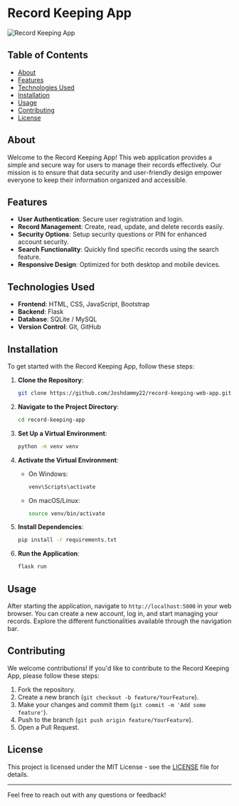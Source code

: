 # Record Keeping App

![Record Keeping App](https://www.canva.com/design/DAGTrV6LYqM/6OJbKJVU_zQZBXkFfAH2wQ/view?utm_content=DAGTrV6LYqM&utm_campaign=designshare&utm_medium=link&utm_source=editor)
## Table of Contents

- [About](#about)
- [Features](#features)
- [Technologies Used](#technologies-used)
- [Installation](#installation)
- [Usage](#usage)
- [Contributing](#contributing)
- [License](#license)

## About

Welcome to the Record Keeping App! This web application provides a simple and secure way for users to manage their records effectively. Our mission is to ensure that data security and user-friendly design empower everyone to keep their information organized and accessible.

## Features

- **User Authentication**: Secure user registration and login.
- **Record Management**: Create, read, update, and delete records easily.
- **Security Options**: Setup security questions or PIN for enhanced account security.
- **Search Functionality**: Quickly find specific records using the search feature.
- **Responsive Design**: Optimized for both desktop and mobile devices.

## Technologies Used

- **Frontend**: HTML, CSS, JavaScript, Bootstrap
- **Backend**: Flask
- **Database**: SQLite / MySQL
- **Version Control**: Git, GitHub

## Installation

To get started with the Record Keeping App, follow these steps:

1. **Clone the Repository**:
    ```bash
    git clone https://github.com/Joshdammy22/record-keeping-web-app.git
    ```
   
2. **Navigate to the Project Directory**:
    ```bash
    cd record-keeping-app
    ```

3. **Set Up a Virtual Environment**:
    ```bash
    python -m venv venv
    ```

4. **Activate the Virtual Environment**:
   - On Windows:
     ```bash
     venv\Scripts\activate
     ```
   - On macOS/Linux:
     ```bash
     source venv/bin/activate
     ```

5. **Install Dependencies**:
    ```bash
    pip install -r requirements.txt
    ```

6. **Run the Application**:
    ```bash
    flask run
    ```

## Usage

After starting the application, navigate to `http://localhost:5000` in your web browser. You can create a new account, log in, and start managing your records. Explore the different functionalities available through the navigation bar.

## Contributing

We welcome contributions! If you'd like to contribute to the Record Keeping App, please follow these steps:

1. Fork the repository.
2. Create a new branch (`git checkout -b feature/YourFeature`).
3. Make your changes and commit them (`git commit -m 'Add some feature'`).
4. Push to the branch (`git push origin feature/YourFeature`).
5. Open a Pull Request.

## License

This project is licensed under the MIT License - see the [LICENSE](LICENSE) file for details.

---

Feel free to reach out with any questions or feedback!

